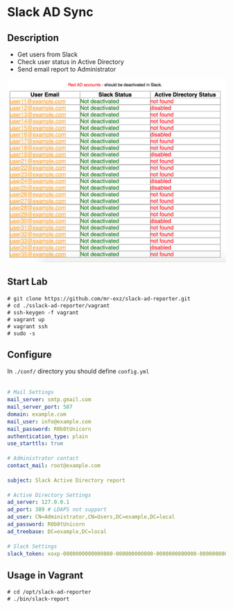 # Slack AD Sync

## Description

* Get users from Slack
* Check user status in Active Directory
* Send email report to Administrator

![image](doc/report.png)

## Start Lab

```
# git clone https://github.com/mr-exz/slack-ad-reporter.git
# cd ./sslack-ad-reporter/vagrant
# ssh-keygen -f vagrant
# vagrant up
# vagrant ssh
# sudo -s
```

## Configure

In ```./conf/``` directory you should define ```config.yml```

```yaml

# Mail Settings
mail_server: smtp.gmail.com
mail_server_port: 587
domain: example.com
mail_user: info@example.com
mail_password: R0b0tUnicorn
authentication_type: plain
use_starttls: true

# Administrator contact
contact_mail: root@example.com

subject: Slack Active Directory report

# Active Directory Settings
ad_server: 127.0.0.1
ad_port: 389 # LDAPS not support
ad_user: CN=Administrator,CN=Users,DC=example,DC=local
ad_password: R0b0tUnicorn
ad_treebase: DC=example,DC=local

# Slack Settings
slack_token: xoxp-0000000000000000-000000000000-0000000000000-0000000000000000000000

```

## Usage in Vagrant

```
# cd /opt/slack-ad-reporter
# ./bin/slack-report
```